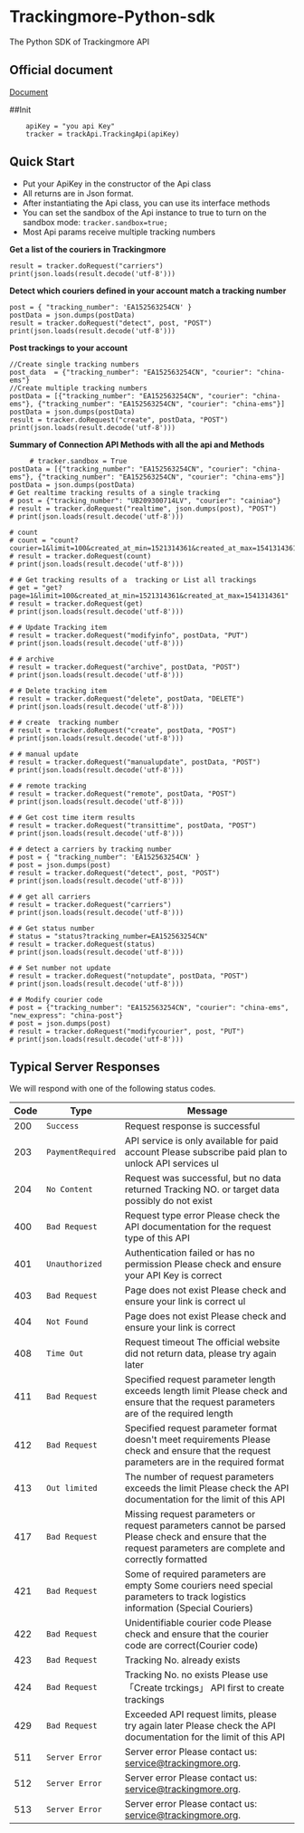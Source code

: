 Trackingmore-Python-sdk
=================

The Python SDK of Trackingmore API
## Official document

[Document](https://www.trackingmore.com/v3/api-index)

##Init

```
    apiKey = "you api Key"
    tracker = trackApi.TrackingApi(apiKey)
```

Quick Start
--------------
- Put your ApiKey in the constructor of the Api class
- All returns are in Json format.
- After instantiating the Api class, you can use its interface methods
- You can set the sandbox of the Api instance to true to turn on the sandbox mode: <code>tracker.sandbox=true;</code>
- Most Api params receive multiple tracking numbers

**Get a list of the couriers in Trackingmore**

	result = tracker.doRequest("carriers")
    print(json.loads(result.decode('utf-8')))

**Detect which couriers defined in your account match a tracking number**

	post = { "tracking_number": 'EA152563254CN' }
    postData = json.dumps(postData)
    result = tracker.doRequest("detect", post, "POST")
    print(json.loads(result.decode('utf-8')))


**Post trackings to your account**

    //Create single tracking numbers
    post_data  = {"tracking_number": "EA152563254CN", "courier": "china-ems"}
    //Create multiple tracking numbers
    postData = [{"tracking_number": "EA152563254CN", "courier": "china-ems"}, {"tracking_number": "EA152563254CN", "courier": "china-ems"}]
    postData = json.dumps(postData)
    result = tracker.doRequest("create", postData, "POST")
    print(json.loads(result.decode('utf-8')))

**Summary of Connection API Methods with all the api and Methods**

         # tracker.sandbox = True
    postData = [{"tracking_number": "EA152563254CN", "courier": "china-ems"}, {"tracking_number": "EA152563254CN", "courier": "china-ems"}]
    postData = json.dumps(postData)
    # Get realtime tracking results of a single tracking
    # post = {"tracking_number": "UB209300714LV", "courier": "cainiao"}
    # result = tracker.doRequest("realtime", json.dumps(post), "POST")
    # print(json.loads(result.decode('utf-8')))

    # count
    # count = "count?courier=1&limit=100&created_at_min=1521314361&created_at_max=1541314361"
    # result = tracker.doRequest(count)
    # print(json.loads(result.decode('utf-8')))

    # # Get tracking results of a  tracking or List all trackings
    # get = "get?page=1&limit=100&created_at_min=1521314361&created_at_max=1541314361"
    # result = tracker.doRequest(get)
    # print(json.loads(result.decode('utf-8')))

    # # Update Tracking item
    # result = tracker.doRequest("modifyinfo", postData, "PUT")
    # print(json.loads(result.decode('utf-8')))

    # # archive
    # result = tracker.doRequest("archive", postData, "POST")
    # print(json.loads(result.decode('utf-8')))

    # # Delete tracking item
    # result = tracker.doRequest("delete", postData, "DELETE")
    # print(json.loads(result.decode('utf-8')))

    # # create  tracking number
    # result = tracker.doRequest("create", postData, "POST")
    # print(json.loads(result.decode('utf-8')))

    # # manual update
    # result = tracker.doRequest("manualupdate", postData, "POST")
    # print(json.loads(result.decode('utf-8')))

    # # remote tracking
    # result = tracker.doRequest("remote", postData, "POST")
    # print(json.loads(result.decode('utf-8')))

    # # Get cost time iterm results
    # result = tracker.doRequest("transittime", postData, "POST")
    # print(json.loads(result.decode('utf-8')))

    # # detect a carriers by tracking number
    # post = { "tracking_number": 'EA152563254CN' }
    # post = json.dumps(post)
    # result = tracker.doRequest("detect", post, "POST")
    # print(json.loads(result.decode('utf-8')))

    # # get all carriers
    # result = tracker.doRequest("carriers")
    # print(json.loads(result.decode('utf-8')))

    # # Get status number
    # status = "status?tracking_number=EA152563254CN"
    # result = tracker.doRequest(status)
    # print(json.loads(result.decode('utf-8')))

    # # Set number not update
    # result = tracker.doRequest("notupdate", postData, "POST")
    # print(json.loads(result.decode('utf-8')))

    # # Modify courier code
    # post = {"tracking_number": "EA152563254CN", "courier": "china-ems", "new_express": "china-post"}
    # post = json.dumps(post)
    # result = tracker.doRequest("modifycourier", post, "PUT")
    # print(json.loads(result.decode('utf-8')))

## Typical Server Responses

We will respond with one of the following status codes.

Code|Type | Message
----|--------------|-------------------------------
200    | <code>Success</code>|    Request response is successful
203    | <code>PaymentRequired</code>|  API service is only available for paid account Please subscribe paid plan to unlock API services                                                             ul
204    | <code>No Content</code>|    Request was successful, but no data returned Tracking NO. or target data possibly do not exist
400    | <code>Bad Request</code>| Request type error Please check the API documentation for the request type of this API
401    | <code>Unauthorized</code>|    Authentication failed or has no permission Please check and ensure your API Key is correct
403    | <code>Bad Request</code>|    Page does not exist Please check and ensure your link is correct                                                                                             ul
404    | <code>Not Found</code>|    Page does not exist Please check and ensure your link is correct
408    | <code>Time Out</code>|    Request timeout The official website did not return data, please try again later
411    | <code>Bad Request</code>|    Specified request parameter length exceeds length limit Please check and ensure that the request parameters are of the required length
412    | <code>Bad Request</code>|    Specified request parameter format doesn't meet requirements Please check and ensure that the request parameters are in the required format
413    | <code>Out limited</code>|    The number of request parameters exceeds the limit Please check the API documentation for the limit of this API
417    | <code>Bad Request</code>|    Missing request parameters or request parameters cannot be parsed Please check and ensure that the request parameters are complete and correctly formatted
421    | <code>Bad Request</code>|    Some of required parameters are empty Some couriers need special parameters to track logistics information (Special Couriers)
422    | <code>Bad Request</code>|    Unidentifiable courier code Please check and ensure that the courier code are correct(Courier code)
423    | <code>Bad Request</code>|    Tracking No. already exists
424    | <code>Bad Request</code>|    Tracking No. no exists Please use 「Create trckings」 API first to create trackings
429    | <code>Bad Request</code>|    Exceeded API request limits, please try again later Please check the API documentation for the limit of this API
511    | <code>Server Error</code>|    Server error Please contact us: service@trackingmore.org.
512    | <code>Server Error</code>|    Server error Please contact us: service@trackingmore.org.
513    | <code>Server Error</code>|    Server error Please contact us: service@trackingmore.org.        